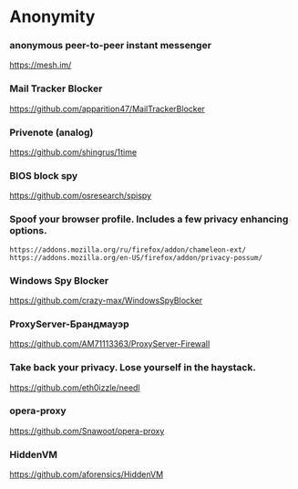 # Anonymity

### anonymous peer-to-peer instant messenger

https://mesh.im/

### Mail Tracker Blocker

https://github.com/apparition47/MailTrackerBlocker

### Privenote (analog)

https://github.com/shingrus/1time

### BIOS block spy

https://github.com/osresearch/spispy

### Spoof your browser profile. Includes a few privacy enhancing options.
````
https://addons.mozilla.org/ru/firefox/addon/chameleon-ext/
https://addons.mozilla.org/en-US/firefox/addon/privacy-possum/

````
### Windows Spy Blocker

https://github.com/crazy-max/WindowsSpyBlocker

### ProxyServer-Брандмауэр

https://github.com/AM71113363/ProxyServer-Firewall

### Take back your privacy. Lose yourself in the haystack.

https://github.com/eth0izzle/needl

### opera-proxy

https://github.com/Snawoot/opera-proxy


### HiddenVM

https://github.com/aforensics/HiddenVM
